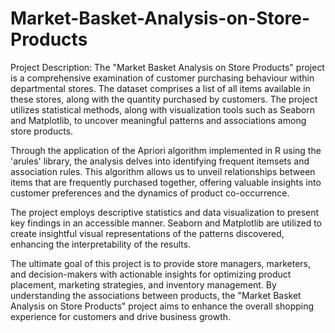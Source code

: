 # Market-Basket-Analysis-on-Store-Products



Project Description:
The "Market Basket Analysis on Store Products" project is a comprehensive examination of customer purchasing behaviour within departmental stores. The dataset comprises a list of all items available in these stores, along with the quantity purchased by customers. The project utilizes statistical methods, along with visualization tools such as Seaborn and Matplotlib, to uncover meaningful patterns and associations among store products.

Through the application of the Apriori algorithm implemented in R using the 'arules' library, the analysis delves into identifying frequent itemsets and association rules. This algorithm allows us to unveil relationships between items that are frequently purchased together, offering valuable insights into customer preferences and the dynamics of product co-occurrence.

The project employs descriptive statistics and data visualization to present key findings in an accessible manner. Seaborn and Matplotlib are utilized to create insightful visual representations of the patterns discovered, enhancing the interpretability of the results.

The ultimate goal of this project is to provide store managers, marketers, and decision-makers with actionable insights for optimizing product placement, marketing strategies, and inventory management. By understanding the associations between products, the "Market Basket Analysis on Store Products" project aims to enhance the overall shopping experience for customers and drive business growth.

